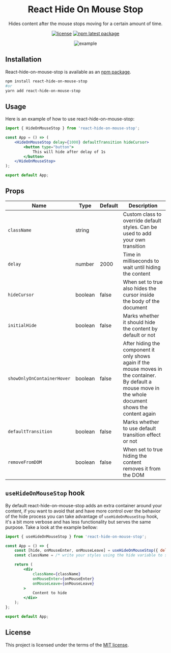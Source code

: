 <h1 align="center">React Hide On Mouse Stop</h1>

<div align="center">

Hides content after the mouse stops moving for a certain amount of time.

[![license](https://img.shields.io/badge/license-MIT-blue.svg)](/LICENSE.md)
[![npm latest package](https://img.shields.io/npm/v/react-hide-on-mouse-stop/latest.svg)](https://www.npmjs.com/package/react-hide-on-mouse-stop)

![example](/hide-on-mouse-stop.gif)

</div>

## Installation

React-hide-on-mouse-stop is available as an [npm package](https://www.npmjs.com/package/react-hide-on-mouse-stop).

```sh
npm install react-hide-on-mouse-stop
#or
yarn add react-hide-on-mouse-stop
```

## Usage

Here is an example of how to use react-hide-on-mouse-stop:

```jsx
import { HideOnMouseStop } from 'react-hide-on-mouse-stop';

const App = () => (
    <HideOnMouseStop delay={1000} defaultTransition hideCursor>
        <button type="button">
            This will hide after delay of 1s
        </button>
    </HideOnMouseStop>
);

export default App;
```

## Props

|  Name                      | Type      | Default      | Description     |
| -------------------------- |---------- | ------------ | --------------- |
| `className`                | string    |              | Custom class to override default styles. Can be used to add your own transition |
| `delay`                    | number    |    2000      | Time in milliseconds to wait until hiding the content |
| `hideCursor`               | boolean   |   false      | When set to true also hides the cursor inside the body of the document |
| `initialHide`              | boolean   |   false      | Marks whether it should hide the content by default or not |
| `showOnlyOnContainerHover` | boolean   |   false      | After hiding the component it only shows again if the mouse moves in the container. By default a mouse move in the whole document shows the content again |
| `defaultTransition`        | boolean   |   false      | Marks whether to use default transition effect or not |
| `removeFromDOM`            | boolean   |   false      | When set to true hiding the content removes it from the DOM |

## `useHideOnMouseStop` hook

By default react-hide-on-mouse-stop adds an extra container around your content, if you want to avoid that and have more control over the behavior of the hide process you can take advantage of `useHideOnMouseStop` hook, it's a bit more verbose and has less functionality but serves the same purpose. 
Take a look at the example bellow:

```jsx
import { useHideOnMouseStop } from 'react-hide-on-mouse-stop';

const App = () => {
    const [hide, onMouseEnter, onMouseLeave] = useHideOnMouseStop({ delay: 1000 });
    const className = /* write your styles using the hide variable to show/hide the content */;

    return (
        <div
            className={className}
            onMouseEnter={onMouseEnter}
            onMouseLeave={onMouseLeave}
        >
            Content to hide
        </div>
    );
};

export default App;
```

## License

This project is licensed under the terms of the [MIT license](/LICENSE.md).
